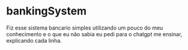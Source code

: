 # bankingSystem
Fiz esse sistema bancario simples utilizando um pouco do meu conhecimento e o que eu não sabia eu pedi para o chatgpt me ensinar, explicando cada linha.
